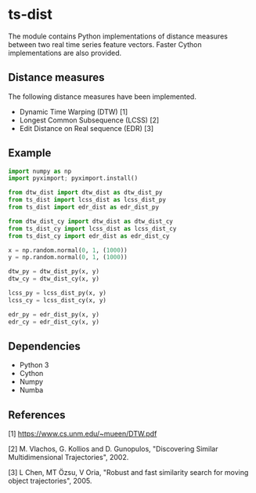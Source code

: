 # ts-dist
The module contains Python implementations of distance measures between two real time series feature vectors. Faster Cython implementations are also provided.

## Distance measures
The following distance measures have been implemented.
* Dynamic Time Warping (DTW) [1]
* Longest Common Subsequence (LCSS) [2]
* Edit Distance on Real sequence (EDR) [3]

## Example
```python
import numpy as np
import pyximport; pyximport.install()

from dtw_dist import dtw_dist as dtw_dist_py
from ts_dist import lcss_dist as lcss_dist_py
from ts_dist import edr_dist as edr_dist_py

from dtw_dist_cy import dtw_dist as dtw_dist_cy
from ts_dist_cy import lcss_dist as lcss_dist_cy
from ts_dist_cy import edr_dist as edr_dist_cy

x = np.random.normal(0, 1, (1000))
y = np.random.normal(0, 1, (1000))

dtw_py = dtw_dist_py(x, y)
dtw_cy = dtw_dist_cy(x, y)

lcss_py = lcss_dist_py(x, y)
lcss_cy = lcss_dist_cy(x, y)

edr_py = edr_dist_py(x, y)
edr_cy = edr_dist_cy(x, y)
```

## Dependencies
* Python 3
* Cython
* Numpy
* Numba

## References
[1] https://www.cs.unm.edu/~mueen/DTW.pdf

[2] M. Vlachos, G. Kollios and D. Gunopulos, "Discovering Similar Multidimensional Trajectories", 2002.

[3] L Chen, MT Özsu, V Oria, "Robust and fast similarity search for moving object trajectories", 2005.